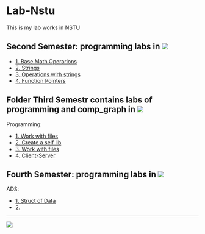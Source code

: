 # Lab-Nstu
This is my lab works in NSTU

Second Semester: programming labs in 
[![](https://img.shields.io/badge/C-00599C?style=for-the-badge&logo=c&logoColor=white)](C/)
---
* [1. Base Math Operarions](https://github.com/cppshizoidS/Lab-Nstu/tree/main/2_Semestr/Lab1)
* [2. Strings](https://github.com/cppshizoidS/Lab-Nstu/tree/main/2_Semestr/Lab2)
* [3. Operations wirh strings](https://github.com/cppshizoidS/Lab-Nstu/tree/main/2_Semestr/Lab3)
* [4. Function Pointers ](https://github.com/cppshizoidS/Lab-Nstu/tree/main/2_Semestr/Lab4)



Folder Third Semestr contains labs of programming and comp_graph in 
[![](https://img.shields.io/badge/C-00599C?style=for-the-badge&logo=c&logoColor=white)](C/)
---
Programming:
* [1. Work with files](Lab-Nstu/3_Semestr/Programming/Lab_1)
* [2. Create a self lib](Lab-Nstu/3_Semestr/Programming/Lab_2)
* [3. Work with files](Lab-Nstu/3_Semestr/Programming/Lab_3)
* [4. Client-Server ](Lab-Nstu/3_Semestr/Programming/Lab_4)



Fourth Semester: programming labs in 
[![](https://img.shields.io/badge/C%2B%2B-00599C?style=for-the-badge&logo=c%2B%2B&logoColor=white)](C++/)
---
ADS:

* [1. Struct of Data](Lab-Nstu/4_Semestr/ASD/Lab_1)
* [2. ](Lab-Nstu/4_Semestr/ASD/Lab_2)
--------------------------------------------------------------------
![](https://tokei.rs/b1/github/cppshizoidS/Lab-Nstu?category=code)

